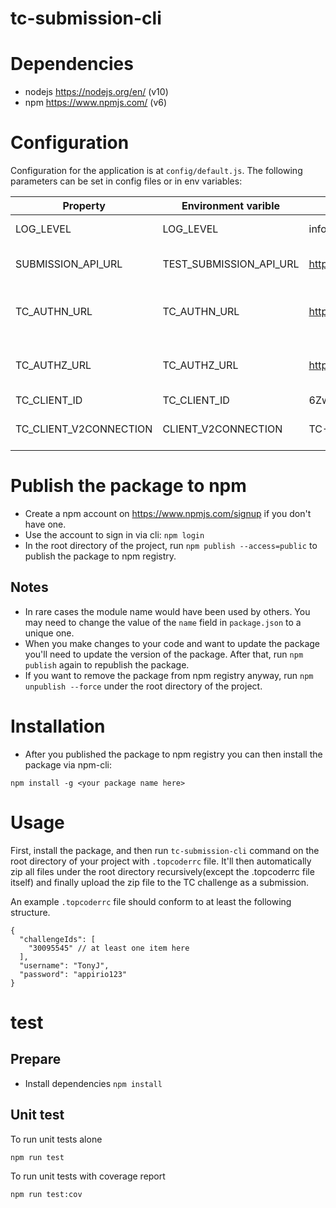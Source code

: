tc-submission-cli
===

# Dependencies
- nodejs https://nodejs.org/en/ (v10)
- npm https://www.npmjs.com/ (v6)

# Configuration
Configuration for the application is at `config/default.js`.
The following parameters can be set in config files or in env variables:

| Property               | Environment varible     | Default value                              | Description                            |
| ---                    | ---                     | ---                                        | ---                                    |
| LOG_LEVEL              | LOG_LEVEL               | info                                       | control log level                      |
| SUBMISSION_API_URL     | TEST_SUBMISSION_API_URL | https://api.topcoder.com/v5/submissions    | the TC submission API URL              |
| TC_AUTHN_URL           | TC_AUTHN_URL            | https://topcoder.auth0.com/oauth/ro        | API that is used to fetch JWT token v2 |
| TC_AUTHZ_URL           | TC_AUTHZ_URL            | https://api.topcoder.com/v3/authorizations | API that is used to fetch JWT token v3 |
| TC_CLIENT_ID           | TC_CLIENT_ID            | 6ZwZEUo2ZK4c50aLPpgupeg5v2Ffxp9P           | TC client ID                           |
| TC_CLIENT_V2CONNECTION | CLIENT_V2CONNECTION     | TC-User-Database                           | TC client connection protocol          |

# Publish the package to npm
- Create a npm account on https://www.npmjs.com/signup if you don't have one.
- Use the account to sign in via cli: `npm login`
- In the root directory of the project, run `npm publish --access=public` to publish the package to npm registry.

## Notes
- In rare cases the module name would have been used by others. You may need to change the value of the `name` field in `package.json`
  to a unique one.
- When you make changes to your code and want to update the package you'll need to update the version of the package.
  After that, run `npm publish` again to republish the package.
- If you want to remove the package from npm registry anyway, run `npm unpublish --force` under the root directory of the project.

# Installation

- After you published the package to npm registry you can then install the package via npm-cli:

``` node
npm install -g <your package name here>
```

# Usage

First, install the package, and then run `tc-submission-cli` command on the root directory of your project with `.topcoderrc` file.
It'll then automatically zip all files under the root directory recursively(except the .topcoderrc file itself) and finally upload the zip file to the TC challenge as a submission.

An example `.topcoderrc` file should conform to at least the following structure.

``` jsonr
{
  "challengeIds": [
    "30095545" // at least one item here
  ],
  "username": "TonyJ",
  "password": "appirio123"
}
```

# test

## Prepare
- Install dependencies `npm install`

## Unit test
To run unit tests alone

```bash
npm run test
```

To run unit tests with coverage report

```bash
npm run test:cov
```
